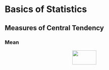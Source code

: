 # Basics of Statistics

## Measures of Central Tendency

### Mean

<p align="center"><img src="/tex/85f42d73ea964811a2421b39452c7506.svg?invert_in_darkmode&sanitize=true" align=middle width=75.27914129999999pt height=44.89738935pt/></p>


